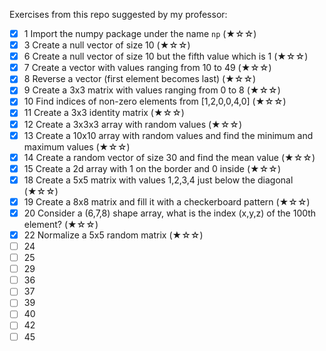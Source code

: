 Exercises from this repo suggested by my professor:
- [X] 1 Import the numpy package under the name `np` (★☆☆)
- [X] 3 Create a null vector of size 10 (★☆☆)
- [X] 6 Create a null vector of size 10 but the fifth value which is 1 (★☆☆)
- [X] 7 Create a vector with values ranging from 10 to 49 (★☆☆)
- [X] 8 Reverse a vector (first element becomes last) (★☆☆)
- [X] 9 Create a 3x3 matrix with values ranging from 0 to 8 (★☆☆)
- [X] 10 Find indices of non-zero elements from [1,2,0,0,4,0] (★☆☆)
- [X] 11 Create a 3x3 identity matrix (★☆☆)
- [X] 12 Create a 3x3x3 array with random values (★☆☆)
- [X] 13 Create a 10x10 array with random values and find the minimum and maximum values (★☆☆)
- [X] 14 Create a random vector of size 30 and find the mean value (★☆☆)
- [X] 15 Create a 2d array with 1 on the border and 0 inside (★☆☆)
- [X] 18 Create a 5x5 matrix with values 1,2,3,4 just below the diagonal (★☆☆)
- [X] 19 Create a 8x8 matrix and fill it with a checkerboard pattern (★☆☆)
- [X] 20 Consider a (6,7,8) shape array, what is the index (x,y,z) of the 100th element? (★☆☆)
- [X] 22 Normalize a 5x5 random matrix (★☆☆)
- [ ] 24
- [ ] 25
- [ ] 29
- [ ] 36
- [ ] 37
- [ ] 39
- [ ] 40
- [ ] 42
- [ ] 45